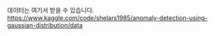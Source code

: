

데이터는 여기서 받을 수 있습니다.
https://www.kaggle.com/code/shelars1985/anomaly-detection-using-gaussian-distribution/data

